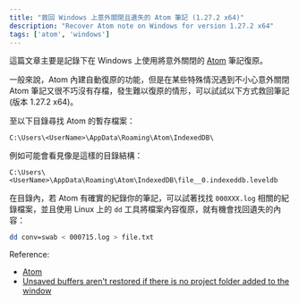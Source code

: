 ```yaml
---
title: "救回 Windows 上意外關閉且遺失的 Atom 筆記 (1.27.2 x64)"
description: "Recover Atom note on Windows for version 1.27.2 x64"
tags: ['atom', 'windows']
---
```


這篇文章主要是記錄下在 Windows 上使用將意外關閉的 [Atom][atom] 筆記復原。

一般來說，Atom 內建自動復原的功能，但是在某些特殊情況遇到不小心意外關閉 Atom 筆記又很不巧沒有存檔，發生難以復原的情形，可以試試以下方式救回筆記 (版本 1.27.2 x64)。

至以下目錄尋找 Atom 的暫存檔案：

```
C:\Users\<UserName>\AppData\Roaming\Atom\IndexedDB\
```

例如可能會看見像是這樣的目錄結構：
```
C:\Users\<UserName>\AppData\Roaming\Atom\IndexedDB\file__0.indexeddb.leveldb
```

在目錄內，若 Atom 有確實的紀錄你的筆記，可以試著找找 `000XXX.log` 相關的紀錄檔案，並且使用 Linux 上的 `dd` 工具將檔案內容復原，就有機會找回遺失的內容：

```bash
dd conv=swab < 000715.log > file.txt
```

Reference:

- [Atom][atom]
- [Unsaved buffers aren't restored if there is no project folder added to the window][recover-atom-unsaved-buffer]

[atom]: https://atom.io/
[recover-atom-unsaved-buffer]: https://github.com/atom/atom/issues/10474#issuecomment-239214969j
